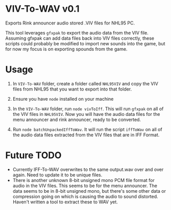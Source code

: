 # VIV-To-WAV v0.1
Exports Rink announcer audio stored .VIV files for NHL95 PC.

This tool leverages `gfxpak` to export the audio data from the VIV file. Assuming gfxpak can add data files back into VIV files correctly, these scripts could probably be modified to import new sounds into the game, but for now my focus is on exporting spounds from the game.

# Usage
1. In `VIV-To-WAV` folder, create a folder called `NHL95VIV` and copy the VIV files from NHL95 that you want to export into that folder.

2. Ensure you have `node` installed on your machine

3. In the `VIV-To-WAV` folder, run `node vivToIff`. This will run `gfxpak` on all of the VIV files in `NHL95VIV`. Now you will have the audio data files for the menu announcer and rink announcer, ready to be converted.

4. Run `node batchUnpackedIffToWav`. It will run the script `iffToWav` on all of the audio data files extracted from the VIV files that are in IFF Format.

# Future TODO
- Currently IFF-To-WAV overwrites to the same output.wav over and over again. Need to update it to be unique files.
- There is another unknown 8-bit unsigned mono PCM file format for audio in the VIV files. This seems to be for the menu announcer. The data seems to be in 8-bit unsigned mono, but there's some other data or compression going on which is causing the audio to sound distorted. Haven't written a tool to extract these to WAV yet.
